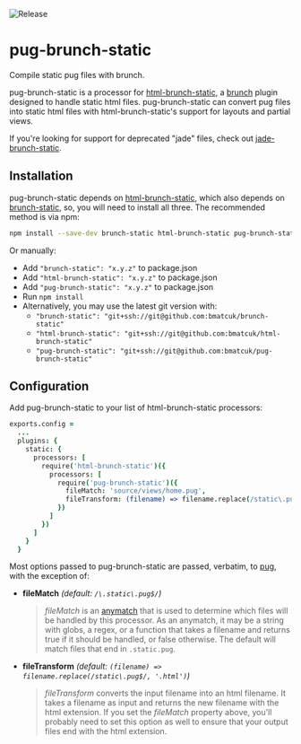 ![Release](https://img.shields.io/npm/v/pug-brunch-static.svg)

# pug-brunch-static
Compile static pug files with brunch.

pug-brunch-static is a processor for [html-brunch-static](https://github.com/bmatcuk/html-brunch-static), a [brunch](http://brunch.io/) plugin designed to handle static html files. pug-brunch-static can convert pug files into static html files with html-brunch-static's support for layouts and partial views.

If you're looking for support for deprecated "jade" files, check out [jade-brunch-static](https://github.com/bmatcuk/jade-brunch-static).

## Installation
pug-brunch-static depends on [html-brunch-static](https://github.com/bmatcuk/html-brunch-static), which also depends on [brunch-static](https://github.com/bmatcuk/brunch-static), so, you will need to install all three. The recommended method is via npm:

```bash
npm install --save-dev brunch-static html-brunch-static pug-brunch-static
```

Or manually:

* Add `"brunch-static": "x.y.z"` to package.json
* Add `"html-brunch-static": "x.y.z"` to package.json
* Add `"pug-brunch-static": "x.y.z"` to package.json
* Run `npm install`
* Alternatively, you may use the latest git version with:
  * `"brunch-static": "git+ssh://git@github.com:bmatcuk/brunch-static"`
  * `"html-brunch-static": "git+ssh://git@github.com:bmatcuk/html-brunch-static"`
  * `"pug-brunch-static": "git+ssh://git@github.com:bmatcuk/pug-brunch-static"`

## Configuration
Add pug-brunch-static to your list of html-brunch-static processors:

```coffee
exports.config =
  ...
  plugins: {
    static: {
      processors: [
        require('html-brunch-static')({
          processors: [
            require('pug-brunch-static')({
              fileMatch: 'source/views/home.pug',
              fileTransform: (filename) => filename.replace(/static\.pug$/, '.html')
            })
          ]
        })
      ]
    }
  }
```

Most options passed to pug-brunch-static are passed, verbatim, to [pug](https://github.com/pugjs/pug), with the exception of:

* **fileMatch** _(default: `/\.static\.pug$/`)_

  > _fileMatch_ is an [anymatch](https://github.com/es128/anymatch) that is used to determine which files will be handled by this processor. As an anymatch, it may be a string with globs, a regex, or a function that takes a filename and returns true if it should be handled, or false otherwise. The default will match files that end in `.static.pug`.

* **fileTransform** _(default: `(filename) => filename.replace(/static\.pug$/, '.html')`)_

  > _fileTransform_ converts the input filename into an html filename. It takes a filename as input and returns the new filename with the html extension. If you set the _fileMatch_ property above, you'll probably need to set this option as well to ensure that your output files end with the html extension.

